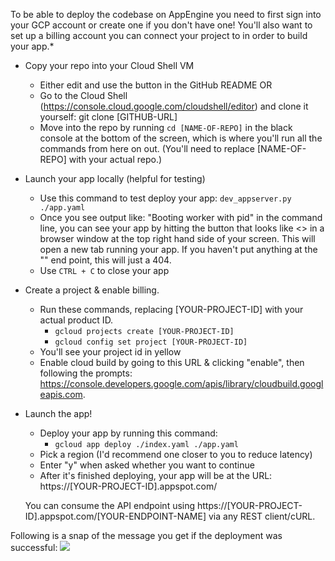 To be able to deploy the codebase on AppEngine you need to first sign into your GCP account or create one if you don't have one! You'll also want to set up a billing account you can connect your project to in order to build your app.*

* Copy your repo into your Cloud Shell VM
    * Either edit and use the button in the GitHub README OR 
    * Go to the Cloud Shell (https://console.cloud.google.com/cloudshell/editor) and clone it yourself: git clone [GITHUB-URL]
    * Move into the repo by running `cd [NAME-OF-REPO]` in the black console at the bottom of the screen, which is where you'll run all the commands from here on out. (You'll need to replace [NAME-OF-REPO] with your actual repo.)
* Launch your app locally (helpful for testing)
    * Use this command to test deploy your app: 
        `dev_appserver.py ./app.yaml`
    * Once you see output like: "Booting worker with pid" in the command line, you can see your app by hitting the button that looks like <> in a browser window at the top right hand side of your screen. This will open a new tab running your app. If you haven't put anything at the "\" end point, this will just a 404. 
    * Use `CTRL + C` to close your app
* Create a project & enable billing.
    * Run these commands, replacing [YOUR-PROJECT-ID] with your actual product ID. 
        * `gcloud projects create [YOUR-PROJECT-ID]`
        * `gcloud config set project [YOUR-PROJECT-ID]`
    * You'll see your project id in yellow
    * Enable cloud build by going to this URL & clicking "enable", then following the prompts: https://console.developers.google.com/apis/library/cloudbuild.googleapis.com. 
* Launch the app!
    * Deploy your app by running this command:
        * `gcloud app deploy ./index.yaml ./app.yaml`
    * Pick a region (I'd recommend one closer to you to reduce latency)
    * Enter "y" when asked whether you want to continue
    * After it's finished deploying, your app will be at the URL: https://[YOUR-PROJECT-ID].appspot.com/

    You can consume the API endpoint using https://[YOUR-PROJECT-ID].appspot.com/[YOUR-ENDPOINT-NAME] via any REST client/cURL.

Following is a snap of the message you get if the deployment was successful:
![](https://i.ibb.co/2c1WXsD/Screenshot-from-2019-07-28-22-18-15.png)
